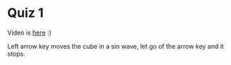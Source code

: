 # Quiz 1

Video is [here](kRn7MdDnr8.mp4) :)

Left arrow key moves the cube in a sin wave, let go of the arrow key and it stops.
